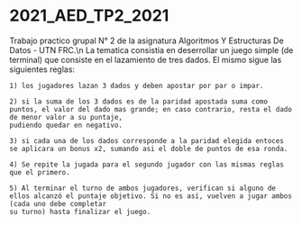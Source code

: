 # 2021_AED_TP2_2021
Trabajo practico grupal N° 2 de la asignatura Algoritmos Y Estructuras De Datos - UTN FRC.\n
La tematica consistia en deserrollar un juego simple (de terminal) que consiste en el lazamiento de tres dados. El mismo sigue las siguientes reglas:
    
    1) los jugadores lazan 3 dados y deben apostar por par o impar.

    2) si la suma de los 3 dados es de la paridad apostada suma como puntos, el valor del dado mas grande; en caso contrario, resta el dado de menor valor a su puntaje, 
    pudiendo quedar en negativo.

    3) si cada una de los dados corresponde a la paridad elegida entoces se aplicara un bonus x2, sumando asi el doble de puntos de esa ronda.

    4) Se repite la jugada para el segundo jugador con las mismas reglas que el primero.

    5) Al terminar el turno de ambos jugadores, verifican si alguno de ellos alcanzó el puntaje objetivo. Si no es así, vuelven a jugar ambos (cada uno debe completar 
    su turno) hasta finalizar el juego.

